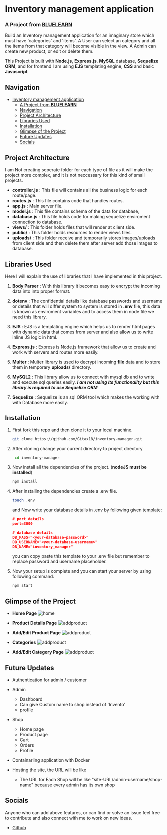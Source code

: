 
# Inventory management application
### A Project from **[BLUELEARN](https://www.bluelearn.in/)**

Build an Inventory management application for an imaginary store which must have 'categories' and 'items'.
A User can select an category and all the items from that category will become visible in the view.
A Admin can create new product, or edit or delete them.

This Project is built with **Node.js**, **Express.js**, **MySQL** database, **Sequelize ORM**, and for frontend I am using **EJS** templating engine, **CSS** and basic **Javascript** 

## Navigation
- [Inventory management application](#inventory-management-application)
    - [A Project from **BLUELEARN**](#a-project-from-bluelearn)
  - [Navigation](#navigation)
  - [Project Architecture](#project-architecture)
  - [Libraries Used](#libraries-used)
  - [Installation](#installation)
  - [Glimpse of the Project](#glimpse-of-the-project)
  - [Future Updates](#future-updates)
  - [Socials](#socials)

## Project Architecture
I am Not creating seperate folder for each type of file as it will make the project more complex, and it is not neccessary for this kind of small projects.

- **controller.js** : This file will contains all the business logic for each route/page.
- **routes.js** : This file contains code that handles routes.
- **app.js** : Main server file.
- **model.js** : This file contains schema of the data for database,
- **database.js** : This file holds code for making sequelize enviroment connection to database.
- **views/** : This folder holds files that will render at client side.
- **public/** : This folder holds resources to render views files.
- **uploads/** : This folder receive and temporarily stores images/uploads from client side and then delete them after server add those images to database.  



## Libraries Used
Here I will explain the use of libraries that I have implemented in this project.

1. **Body Parser** : With this library it becomes easy to encrypt the incoming data into into proper format. 
   
2. **dotenv** : The confidential details like database passwords and username or details that will differ system to system is stored in **.env** file, this data is known as enviroment variables and to access them in node file we need this library.
3. **EJS** : EJS is a templating engine which helps us to render html pages with dynamic data that comes from server and also allow us to write inline JS logic in html.
4. **Express.js** : Express is Node.js framework that allow us to create and work with servers and routes more easily.
5. **Multer** : Multer library is used to decrypt incoming **file** data and to store them in temporary **uploads/** directory. 
6. **MySQL2** : This library allow us to connect with mysql db and to write and execute sql queries easily. ***I am not using its functionality but this library is required to use Sequelize ORM***
7. **Sequelize** : Sequelize is an sql ORM tool which makes the working with with Database more easily. 


## Installation
1. First fork this repo and then clone it to your local machine.
   ```bash
   git clone https://github.com/Gitax18/inventory-manager.git
   ``` 
2. After cloning change your current directory to project directory
   ```bash
    cd inventory-manager
   ```
3. Now install all the dependencies of the project. (**nodeJS must be installed**)
   ```bash
   npm install
   ```
4. After installing the dependencies create a .env file.
   ```bash
   touch .env
   ```
   and Now write your database details in .env by following given template:
   ```json
   # port details
   port=3000

   # database details
   DB_PASS="<your-database-password>"
   DB_USERNAME="<your-database-username>"
   DB_NAME="inventory_manager"
   ```
    you can copy paste this template to your .env file but remember to replace password and username placeholder.

5. Now your setup is complete and you can start your server by using following command.
   ```bash
   npm start
   ```
## Glimpse of the Project
- **Home Page**
 ![home](/screenshots/home.png)

- **Product Details Page**
   ![addproduct](screenshots/details.png)   

- **Add/Edit Product Page**
   ![addproduct](screenshots/add-product.png)  

- **Categories**
   ![addproduct](screenshots/categories.png) 

- **Add/Edit Category Page**
   ![addproduct](/screenshots/category%20form.png)   

## Future Updates

- Authentication for admin / customer
- Admin 
  - Dashboard
  - Can give Custom name to shop instead of 'Invento'
  - profile
- Shop 
  - Home page
  - Product page 
  - Cart
  - Orders
  - Profile

- Containariing application with Docker
- Hosting the site, the URL will be like
   - The URL for Each Shop will be like "site-URL/admin-username/shop-name" because every admin has its own shop

## Socials
Anyone who can add above features, or can find or solve an issue feel free to contribute and also connect with me to work on new ideas.

- [Github](https://github.com/Gitax18) 

  
